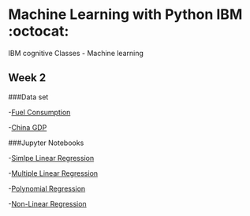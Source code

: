 # Machine Learning with Python IBM :octocat:
IBM cognitive Classes - Machine learning


## Week 2

###Data set

-[Fuel Consumption](/Week%202/Data_set/FuelConsumption.csv)

-[China GDP](/Week%202/Data_set/china_gdp.csv)


###Jupyter Notebooks

-[Simlpe Linear Regression](/Week%202/ML0101EN-Reg-Simple-Linear-Regression-Co2-py-v1.ipynb)

-[Multiple Linear Regression](/Week%202/ML0101EN-Reg-Mulitple-Linear-Regression-Co2-py-v1.ipynb)

-[Polynomial Regression](/Week%202/ML0101EN-Reg-Polynomial-Regression-Co2-py-v1.ipynb)

-[Non-Linear Regression](/Week%202/ML0101EN-Reg-NoneLinearRegression-py-v1.ipynb)

